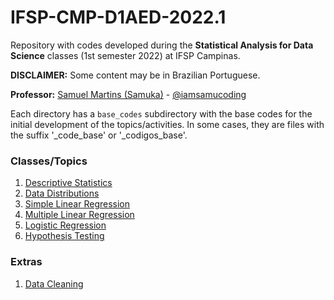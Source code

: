 # IFSP-CMP-D1AED-2022.1
Repository with codes developed during the **Statistical Analysis for Data Science** classes (1st semester 2022) at IFSP Campinas.

**DISCLAIMER:** Some content may be in Brazilian Portuguese.

**Professor:** [Samuel Martins (Samuka)](https://samucoding.com) - [@iamsamucoding](https://github.com/iamsamucoding)

Each directory has a `base_codes` subdirectory with the base codes for the initial development of the topics/activities. In some cases, they are files with the suffix '_code_base' or '_codigos_base'.


### Classes/Topics
1. [Descriptive Statistics](./descriptive_statistics)
2. [Data Distributions](./data_distributions)
3. [Simple Linear Regression](./linear_regression)
4. [Multiple Linear Regression](./linear_regression)
5. [Logistic Regression](./logistic_regression)
6. [Hypothesis Testing](./hypothesis_testing)

### Extras
1. [Data Cleaning](./data_cleaning)